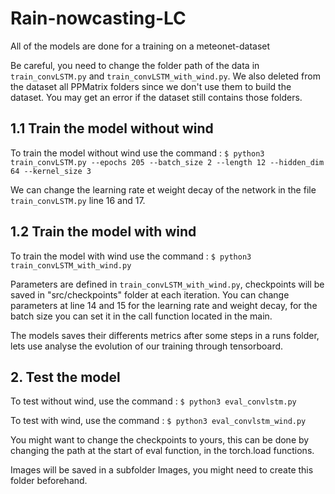 ﻿# Rain-nowcasting-LC

All of the models are done for a training on a meteonet-dataset

Be careful, you need to change the folder path of the data in `train_convLSTM.py` and `train_convLSTM_with_wind.py`.
We also deleted from the dataset all PPMatrix folders since we don't use them to build the dataset.
You may get an error if the dataset still contains those folders.

## 1.1 Train the model without wind

To train the model without wind use the command :
`$ python3 train_convLSTM.py --epochs 205 --batch_size 2 --length 12 --hidden_dim 64 --kernel_size 3`

We can change the learning rate et weight decay of the network in the file `train_convLSTM.py` line 16 and 17.

## 1.2 Train the model with wind
To train the model with wind use the command :
`$ python3 train_convLSTM_with_wind.py`

Parameters are defined in `train_convLSTM_with_wind.py`, checkpoints will be saved in "src/checkpoints" folder at each iteration.
You can change parameters at line 14 and 15 for the learning rate and weight decay, for the batch size you can set it
in the call function located in the main.

The models saves their differents metrics after some steps in a runs folder, lets use analyse the evolution of our
training through tensorboard.

## 2. Test the model

To test without wind, use the command :
`$ python3 eval_convlstm.py`

To test with wind, use the command :
`$ python3 eval_convlstm_wind.py`

You might want to change the checkpoints to yours, this can be done by changing the path at the start of eval function,
in the torch.load functions.

Images will be saved in a subfolder Images, you might need to create this folder beforehand.
